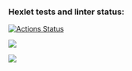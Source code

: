 ### Hexlet tests and linter status:

[![Actions Status](https://github.com/malafeev7/frontend-project-lvl3/workflows/hexlet-check/badge.svg)](https://github.com/malafeev7/frontend-project-lvl3/actions)

<a href="https://codeclimate.com/github/malafeev7/frontend-project-lvl3/maintainability"><img src="https://api.codeclimate.com/v1/badges/32e6432ac3eda108596b/maintainability" /></a>

<a href="https://codeclimate.com/github/malafeev7/frontend-project-lvl3/test_coverage"><img src="https://api.codeclimate.com/v1/badges/32e6432ac3eda108596b/test_coverage" /></a>
